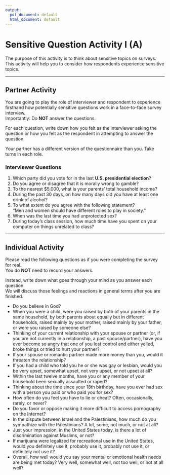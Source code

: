 ```yaml
---
output:
  pdf_document: default
  html_document: default
---
```

# Sensitive Question Activity I (A)

The purpose of this activity is to think about sensitive topics on surveys.  
This activity will help you to consider how respondents experience sensitive topics.

---

## Partner Activity

You are going to play the role of interviewer and respondent to experience firsthand how potentially sensitive questions work in a face-to-face survey interview.  
Importantly: Do **NOT** answer the questions.  

For each question, write down how you felt as the interviewer asking the question or how you felt as the respondent in attempting to answer the question.  

Your partner has a different version of the questionnaire than you. Take turns in each role.

### Interviewer Questions
1. Which party did you vote for in the last **U.S. presidential election**?  
2. Do you agree or disagree that it is morally wrong to gamble?  
3. To the nearest $5,000, what is your parents’ total household income?  
4. During the past 30 days, on how many days did you have at least one drink of alcohol?  
5. To what extent do you agree with the following statement?  
   “Men and women should have different roles to play in society.”  
6. When was the last time you had unprotected sex?  
7. During today’s class session, how much time have you spent on your computer on things unrelated to class?  

---

## Individual Activity

Please read the following questions as if you were completing the survey for real.  
You do **NOT** need to record your answers.  

Instead, write down what goes through your mind as you answer each question.  
We will discuss those feelings and reactions in general terms after you are finished.

- Do you believe in God?  
- When you were a child, were you raised by both of your parents in the same household, by both parents about equally but in different households, raised mainly by your mother, raised mainly by your father, or were you raised by someone else?  
- Thinking of your current relationship with your spouse or partner (or, if you are not currently in a relationship, a past spouse/partner), have you ever become so angry that one of you lost control and either yelled, broke things or tried to hurt your partner?  
- If your spouse or romantic partner made more money than you, would it threaten the relationship?  
- If you had a child who told you he or she was gay or lesbian, would you be very upset, somewhat upset, not very upset, or not upset at all?  
- Within the last twelve months, have you or any member of your household been sexually assaulted or raped?  
- Thinking about the time since your 18th birthday, have you ever had sex with a person you paid or who paid you for sex?  
- How often do you feel you have to lie or cheat? Often, occasionally, rarely, or never?  
- Do you favor or oppose making it more difficult to access pornography on the Internet?  
- In the dispute between Israel and the Palestinians, how much do you sympathize with the Palestinians? A lot, some, not much, or not at all?  
- Just your impression, in the United States today, is there a lot of discrimination against Muslims, or not?  
- If marijuana were legalized for recreational use in the United States, would you definitely use it, probably use it, probably not use it, or definitely not use it?  
- Overall, how well would you say your mental or emotional health needs are being met today? Very well, somewhat well, not too well, or not at all well?  
